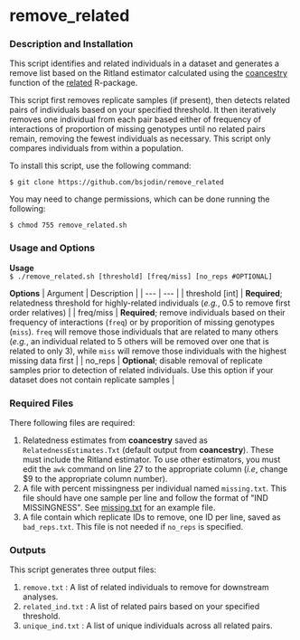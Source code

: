 
# remove_related

### Description and Installation
This script identifies and related individuals in a dataset and generates a remove list based on the Ritland estimator calculated using the [coancestry](https://rdrr.io/rforge/related/man/coancestry.html) function of the [related](https://rdrr.io/rforge/related/man/related-package.html) R-package.

This script first removes replicate samples (if present), then detects related pairs of individuals based on your specified threshold. It then iteratively removes one individual from each pair based either of frequency of interactions of proportion of missing genotypes until no related pairs remain, removing the fewest individuals as necessary. This script only compares individuals from within a population.

To install this script, use the following command:

```$ git clone https://github.com/bsjodin/remove_related```

You may need to change permissions, which can be done running the following:

```$ chmod 755 remove_related.sh```

### Usage and Options
**Usage**\
`$ ./remove_related.sh [threshold] [freq/miss] [no_reps #OPTIONAL]`

**Options**
| Argument | Description |
| --- | --- |
| threshold [int] | **Required**; relatedness threshold for highly-related individuals (*e.g.*, 0.5 to remove first order relatives) |
| freq/miss | **Required**; remove individuals based on their frequency of interactions (`freq`) or by proporition of missing genotypes (`miss`). `freq` will remove those individuals that are related to many others (*e.g.*, an individual related to 5 others will be removed over one that is related to only 3), while `miss` will remove those individuals with the highest missing data first |
| no_reps | **Optional**; disable removal of replicate samples prior to detection of related individuals. Use this option if your dataset does not contain replicate samples |

### Required Files
There following files are required:

1) Relatedness estimates from **coancestry** saved as `RelatednessEstimates.Txt` (default output from **coancestry**). These must include the Ritland estimator. To use other estimators, you must edit the `awk` command on line 27 to the appropriate column (*i.e*, change $9 to the appropriate column number).
2) A file with percent missingness per individual named `missing.txt`. This file should have one sample per line and follow the format of "IND MISSINGNESS". See [missing.txt](missing.txt) for an example file.
3) A file contain which replicate IDs to remove, one ID per line, saved as `bad_reps.txt`. This file is not needed if `no_reps` is specified.

### Outputs
This script generates three output files:

1) `remove.txt`      : A list of related individuals to remove for downstream analyses.
2) `related_ind.txt` : A list of related pairs based on your specified threshold.
3) `unique_ind.txt`  : A list of unique individuals across all related pairs.

